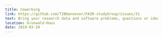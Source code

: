 ```yaml
---
title: Coworking
link: https://github.com/TIBHannover/FAIR-studyGroup/issues/31
text: Bring your research data and software problems, questions or ideas to discuss, answer or work on them together.
location: Grunwald-Haus
date: 2019-03-20
---
```

